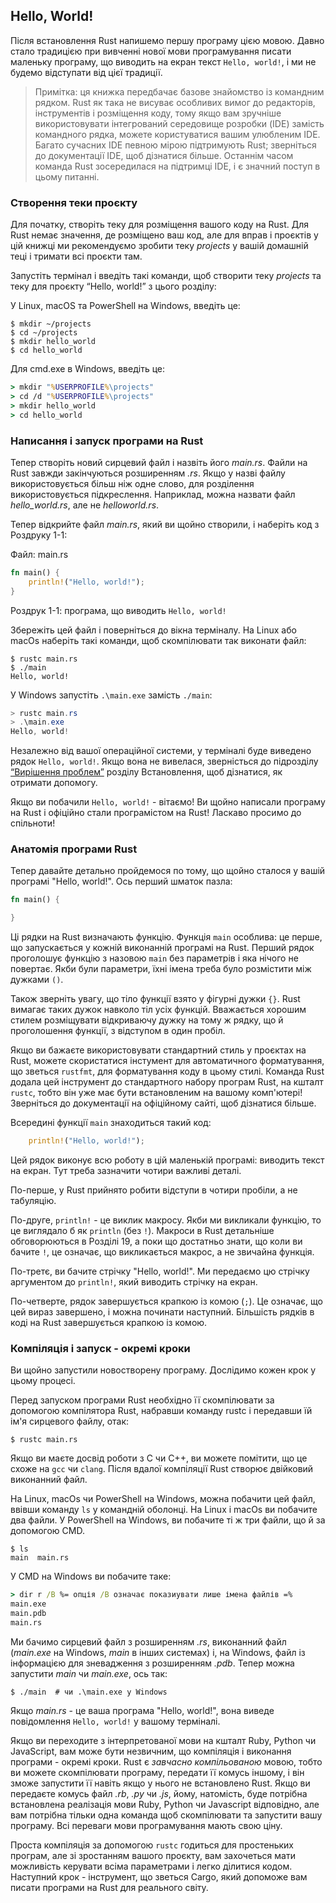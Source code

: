 ## Hello, World!

Після встановлення Rust напишемо першу програму цією мовою. Давно стало 
традицією при вивченні нової мови програмування писати маленьку програму, що
виводить на екран текст `Hello, world!`, і ми не будемо відступати від цієї 
традиції.

> Примітка: ця книжка передбачає базове знайомство із командним рядком. Rust
> як така не висуває особливих вимог до редакторів, інструментів і розміщення
> коду, тому якщо вам зручніше використовувати інтегрований середовище розробки
> (IDE) замість командного рядка, можете користуватися вашим улюбленим IDE. 
> Багато сучасних IDE певною мірою підтримують Rust; зверніться до документації
> IDE, щоб дізнатися більше. Останнім часом команда Rust зосередилася на 
> підтримці IDE, і є значний поступ в цьому питанні.

### Створення теки проєкту

Для початку, створіть теку для розміщення вашого коду на Rust. Для Rust немає
значення, де розміщено ваш код, але для вправ і проєктів у цій книжці ми рекомендуємо зробити теку *projects* у вашій домашній теці і тримати всі проєкти там. 

Запустіть термінал і введіть такі команди, щоб створити теку *projects* та теку для проєкту “Hello, world!” з цього розділу:

У Linux, macOS та PowerShell на Windows, введіть це:

```console
$ mkdir ~/projects
$ cd ~/projects
$ mkdir hello_world
$ cd hello_world
```

Для cmd.exe в Windows, введіть це:

```cmd
> mkdir "%USERPROFILE%\projects"
> cd /d "%USERPROFILE%\projects"
> mkdir hello_world
> cd hello_world
```

### Написання і запуск програми на Rust

Тепер створіть новий сирцевий файл і назвіть його *main.rs*. Файли на Rust 
завжди закінчуються розширенням *.rs*. Якщо у назві файлу використовується 
більш ніж одне слово, для розділення використовується підкреслення. Наприклад, 
можна назвати файл *hello_world.rs*, але не *helloworld.rs*.

Тепер відкрийте файл *main.rs*, який ви щойно створили, і наберіть код з Роздруку 1-1:

<span class="filename">Файл: main.rs</span>

```rust
fn main() {
    println!("Hello, world!");
}
```

<span class="caption">Роздрук 1-1: програма, що виводить `Hello, world!`</span>

Збережіть цей файл і поверніться до вікна терміналу. На Linux або macOs 
наберіть такі команди, щоб скомпілювати так виконати файл:

```console
$ rustc main.rs
$ ./main
Hello, world!
```

У Windows запустіть `.\main.exe` замість `./main`:

```powershell
> rustc main.rs
> .\main.exe
Hello, world!
```

Незалежно від вашої операційної системи, у терміналі буде виведено рядок 
`Hello, world!`. Якщо вона не вивелася, зверністься до підрозділу 
[“Вирішення проблем”][troubleshooting]<!-- ignore --> розділу Встановлення, щоб дізнатися, як отримати допомогу.

Якщо ви побачили `Hello, world!` - вітаємо! Ви щойно написали програму на Rust і офіційно стали програмістом на Rust! Ласкаво просимо до спільноти!

### Анатомія програми Rust

Тепер давайте детально пройдемося по тому, що щойно сталося у вашій програмі 
"Hello, world!". Ось перший шматок пазла:

```rust
fn main() {

}
```

Ці рядки на Rust визначають функцію. Функція `main` особлива: це перше, що 
запускається у кожній виконанній програмі на Rust. Перший рядок проголошує 
функцію з назовою `main` без параметрів і яка нічого не повертає. 
Якби були параметри, їхні імена треба було розмістити між дужками `()`.

Також зверніть увагу, що тіло функції взято у фігурні дужки `{}`. Rust вимагає 
таких дужок навколо тіл усіх функцій. Вважається хорошим стилем розміщувати 
відкриваючу дужку на тому ж рядку, що й проголошення функції, з відступом в 
один пробіл.

Якщо ви бажаєте використовувати стандартний стиль у проєктах на Rust, можете 
скористатися інстумент для автоматичного форматування, що зветься `rustfmt`, 
для форматування коду в цьому стилі. Команда Rust додала цей інструмент до 
стандартного набору програм Rust, на кшталт `rustc`, тобто він уже має бути 
встановленим на вашому комп'ютері! Зверніться до документації на офіційному 
сайті, щоб дізнатися більше.

Всередині функції `main` знаходиться такий код:

```rust
    println!("Hello, world!");
```

Цей рядок виконує всю роботу в цій маленькій програмі: виводить текст на екран.
Тут треба зазначити чотири важливі деталі. 

По-перше, у Rust прийнято робити відступи в чотири пробіли, а не табуляцію.

По-друге, `println!` - це виклик макросу. Якби ми викликали функцію, то це 
виглядало б як `println` (без `!`). Макроси в Rust детальніше обговорюються в 
Розділі 19, а поки що достатньо знати, що коли ви бачите `!`, це означає, що 
викликається макрос, а не звичайна функція.

По-третє, ви бачите стрічку "Hello, world!". Ми передаємо цю стрічку аргументом
до `println!`, який виводить стрічку на екран.

По-четверте, рядок завершується крапкою із комою (`;`). Це означає, що цей 
вираз завершено, і можна починати наступний. Більшість рядків в коді на Rust 
завершується крапкою із комою.

### Компіляція і запуск - окремі кроки

Ви щойно запустили новостворену програму. Дослідимо кожен крок у цьому процесі.

Перед запуском програми Rust необхідно її скомпілювати за допомогою компілятора
Rust, набравши команду rustc і передавши їй ім'я сирцевого файлу, отак:

```console
$ rustc main.rs
```

Якщо ви маєте досвід роботи з C чи C++, ви можете помітити, що це схоже на 
`gcc` чи `clang`. Після вдалої компіляції Rust створює двійковий виконанний файл.

На Linux, macOs чи PowerShell на Windows, можна побачити цей файл, ввівши команду `ls` у командній оболонці. На Linux і macOs ви побачите два файли. У PowerShell на Windows, ви побачите ті ж три файли, що й за допомогою CMD.

```text
$ ls
main  main.rs
```

У CMD на Windows ви побачите таке:

```cmd
> dir r /B %= опція /B означає показиувати лише імена файлів =%
main.exe
main.pdb
main.rs
```

Ми бачимо сирцевий файл з розширенням *.rs*, виконанний файл (*main.exe* на
Windows, *main* в інших системах) і, на Windows, файл із інформацією для 
зневадження з розширенням *.pdb*. Тепер можна запустити *main* чи *main.exe*, 
ось так:

```console
$ ./main  # чи .\main.exe у Windows
```

Якщо *main.rs* - це ваша програма "Hello, world!", вона виведе повідомлення 
`Hello, world!` у вашому терміналі.

Якщо ви переходите з інтерпретованої мови на кшталт Ruby, Python чи JavaScript,
вам може бути незвичним, що компіляція і виконання програми - окремі кроки. 
Rust є *завчасно компільованою* мовою, тобто ви можете скомпілювати програму, 
передати її комусь іншому, і він зможе запустити її навіть якщо у нього не 
встановлено Rust. Якщо ви передаєте комусь файл *.rb*, *.py* чи *.js*, йому,
натомість, буде потрібна встановлена реалізація мови Ruby, Python чи Javascript
відповідно, але вам потрібна тільки одна команда щоб скомпілювати та запустити 
вашу програму. Всі переваги мови програмування мають свою ціну.

Проста компіляція за допомогою `rustc` годиться для простеньких програм, але зі
зростанням вашого проєкту, вам захочеться мати можливість керувати всіма 
параметрами і легко ділитися кодом. Наступний крок - інструмент, що зветься 
Cargo, який допоможе вам писати програми на Rust для реального світу.

[troubleshooting]: ch01-01-installation.html#troubleshooting
